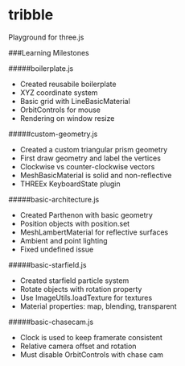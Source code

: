 tribble
=======

Playground for three.js


###Learning Milestones

#####boilerplate.js
* Created reusabile boilerplate
* XYZ coordinate system
* Basic grid with LineBasicMaterial
* OrbitControls for mouse
* Rendering on window resize

#####custom-geometry.js
* Created a custom triangular prism geometry
* First draw geometry and label the vertices
* Clockwise vs counter-clockwise vectors
* MeshBasicMaterial is solid and non-reflective
* THREEx KeyboardState plugin

#####basic-architecture.js
* Created Parthenon with basic geometry
* Position objects with position.set
* MeshLambertMaterial for reflective surfaces
* Ambient and point lighting
* Fixed undefined issue

#####basic-starfield.js
* Created starfield particle system
* Rotate objects with rotation property
* Use ImageUtils.loadTexture for textures
* Material properties: map, blending, transparent

#####basic-chasecam.js
* Clock is used to keep framerate consistent
* Relative camera offset and rotation
* Must disable OrbitControls with chase cam
